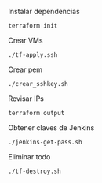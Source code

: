 Instalar dependencias
```
terraform init
```

Crear VMs
```
./tf-apply.ssh
```

Crear pem
```
./crear_sshkey.sh
```

Revisar IPs
```
terraform output
```

Obtener claves de Jenkins
```
./jenkins-get-pass.sh
```


Eliminar todo
```
./tf-destroy.sh
```
